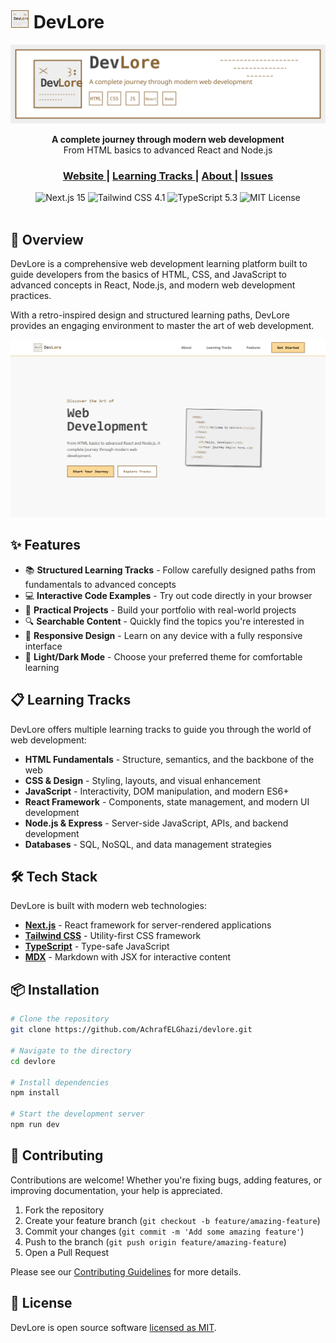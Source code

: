 # <img src="public/images/logo.svg" width="30" alt="DevLore Logo"> DevLore

<p align="center">
  <img src="public/images/banner.svg" alt="DevLore Banner" width="600">
</p>

<div align="center">
  <strong>A complete journey through modern web development</strong><br>
  From HTML basics to advanced React and Node.js
</div>

<div align="center">
  <h3>
    <a href="https://devlore.app">
      Website
    </a>
    <span> | </span>
    <a href="https://devlore.app/tracks">
      Learning Tracks
    </a>
    <span> | </span>
    <a href="https://devlore.app/about">
      About
    </a>
    <span> | </span>
    <a href="https://github.com/yourusername/devlore/issues">
      Issues
    </a>
  </h3>
</div>

<div align="center">
  <img src="https://img.shields.io/badge/Next.js-15-black" alt="Next.js 15">
  <img src="https://img.shields.io/badge/Tailwind-4.1-38bdf8" alt="Tailwind CSS 4.1">
  <img src="https://img.shields.io/badge/TypeScript-5.3-3178c6" alt="TypeScript 5.3">
  <img src="https://img.shields.io/badge/License-MIT-green" alt="MIT License">
</div>

<br>

## 🚀 Overview

DevLore is a comprehensive web development learning platform built to guide developers from the basics of HTML, CSS, and JavaScript to advanced concepts in React, Node.js, and modern web development practices.

With a retro-inspired design and structured learning paths, DevLore provides an engaging environment to master the art of web development.

<div align="center">
  <img src="public/screenshots/devlore-preview.png" alt="DevLore Preview" width="800">
</div>

## ✨ Features

- 📚 **Structured Learning Tracks** - Follow carefully designed paths from fundamentals to advanced concepts
- 💻 **Interactive Code Examples** - Try out code directly in your browser
- 📝 **Practical Projects** - Build your portfolio with real-world projects
- 🔍 **Searchable Content** - Quickly find the topics you're interested in
- 📱 **Responsive Design** - Learn on any device with a fully responsive interface
- 🌙 **Light/Dark Mode** - Choose your preferred theme for comfortable learning

## 📋 Learning Tracks

DevLore offers multiple learning tracks to guide you through the world of web development:

- **HTML Fundamentals** - Structure, semantics, and the backbone of the web
- **CSS & Design** - Styling, layouts, and visual enhancement
- **JavaScript** - Interactivity, DOM manipulation, and modern ES6+
- **React Framework** - Components, state management, and modern UI development
- **Node.js & Express** - Server-side JavaScript, APIs, and backend development
- **Databases** - SQL, NoSQL, and data management strategies

## 🛠️ Tech Stack

DevLore is built with modern web technologies:

- **[Next.js](https://nextjs.org/)** - React framework for server-rendered applications
- **[Tailwind CSS](https://tailwindcss.com/)** - Utility-first CSS framework
- **[TypeScript](https://www.typescriptlang.org/)** - Type-safe JavaScript
- **[MDX](https://mdxjs.com/)** - Markdown with JSX for interactive content

## 📦 Installation

```bash
# Clone the repository
git clone https://github.com/AchrafELGhazi/devlore.git

# Navigate to the directory
cd devlore

# Install dependencies
npm install

# Start the development server
npm run dev
```

## 🤝 Contributing

Contributions are welcome! Whether you're fixing bugs, adding features, or improving documentation, your help is appreciated.

1. Fork the repository
2. Create your feature branch (`git checkout -b feature/amazing-feature`)
3. Commit your changes (`git commit -m 'Add some amazing feature'`)
4. Push to the branch (`git push origin feature/amazing-feature`)
5. Open a Pull Request

Please see our [Contributing Guidelines](CONTRIBUTING.md) for more details.

## 📝 License

DevLore is open source software [licensed as MIT](LICENSE).
